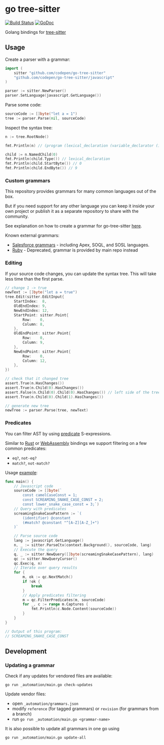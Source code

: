 # go tree-sitter

[![Build Status](https://github.com/codepen/go-tree-sitter/workflows/Test/badge.svg?branch=master)](https://github.com/codepen/go-tree-sitter/actions/workflows/test.yml?query=branch%3Amaster)
[![GoDoc](https://godoc.org/github.com/codepen/go-tree-sitter?status.svg)](https://godoc.org/github.com/codepen/go-tree-sitter)

Golang bindings for [tree-sitter](https://github.com/tree-sitter/tree-sitter)

## Usage

Create a parser with a grammar:

```go
import (
	sitter "github.com/codepen/go-tree-sitter"
	"github.com/codepen/go-tree-sitter/javascript"
)

parser := sitter.NewParser()
parser.SetLanguage(javascript.GetLanguage())
```

Parse some code:

```go
sourceCode := []byte("let a = 1")
tree := parser.Parse(nil, sourceCode)
```

Inspect the syntax tree:

```go
n := tree.RootNode()

fmt.Println(n) // (program (lexical_declaration (variable_declarator (identifier) (number))))

child := n.NamedChild(0)
fmt.Println(child.Type()) // lexical_declaration
fmt.Println(child.StartByte()) // 0
fmt.Println(child.EndByte()) // 9
```

### Custom grammars

This repository provides grammars for many common languages out of the box.

But if you need support for any other language you can keep it inside your own project or publish it as a separate repository to share with the community. 

See explanation on how to create a grammar for go-tree-sitter [here](https://github.com/smacker/go-tree-sitter/issues/57).

Known external grammars:

- [Salesforce grammars](https://github.com/aheber/tree-sitter-sfapex) - including Apex, SOQL, and SOSL languages.
- [Ruby](https://github.com/shagabutdinov/go-tree-sitter-ruby) - Deprecated, grammar is provided by main repo instead

### Editing

If your source code changes, you can update the syntax tree. This will take less time than the first parse.

```go
// change 1 -> true
newText := []byte("let a = true")
tree.Edit(sitter.EditInput{
    StartIndex:  8,
    OldEndIndex: 9,
    NewEndIndex: 12,
    StartPoint: sitter.Point{
        Row:    0,
        Column: 8,
    },
    OldEndPoint: sitter.Point{
        Row:    0,
        Column: 9,
    },
    NewEndPoint: sitter.Point{
        Row:    0,
        Column: 12,
    },
})

// check that it changed tree
assert.True(n.HasChanges())
assert.True(n.Child(0).HasChanges())
assert.False(n.Child(0).Child(0).HasChanges()) // left side of the tree didn't change
assert.True(n.Child(0).Child(1).HasChanges())

// generate new tree
newTree := parser.Parse(tree, newText)
```

### Predicates

You can filter AST by using [predicate](https://tree-sitter.github.io/tree-sitter/using-parsers#predicates) S-expressions.

Similar to [Rust](https://github.com/tree-sitter/tree-sitter/tree/master/lib/binding_rust) or [WebAssembly](https://github.com/tree-sitter/tree-sitter/blob/master/lib/binding_web) bindings we support filtering on a few common predicates:
- `eq?`, `not-eq?`
- `match?`, `not-match?`

Usage [example](./_examples/predicates/main.go):

```go
func main() {
	// Javascript code
	sourceCode := []byte(`
		const camelCaseConst = 1;
		const SCREAMING_SNAKE_CASE_CONST = 2;
		const lower_snake_case_const = 3;`)
	// Query with predicates
	screamingSnakeCasePattern := `(
		(identifier) @constant
		(#match? @constant "^[A-Z][A-Z_]+")
	)`

	// Parse source code
	lang := javascript.GetLanguage()
	n, _ := sitter.ParseCtx(context.Background(), sourceCode, lang)
	// Execute the query
	q, _ := sitter.NewQuery([]byte(screamingSnakeCasePattern), lang)
	qc := sitter.NewQueryCursor()
	qc.Exec(q, n)
	// Iterate over query results
	for {
		m, ok := qc.NextMatch()
		if !ok {
			break
		}
		// Apply predicates filtering
		m = qc.FilterPredicates(m, sourceCode)
		for _, c := range m.Captures {
			fmt.Println(c.Node.Content(sourceCode))
		}
	}
}

// Output of this program:
// SCREAMING_SNAKE_CASE_CONST
```

## Development

### Updating a grammar

Check if any updates for vendored files are available:

```
go run _automation/main.go check-updates
```

Update vendor files:

- open `_automation/grammars.json`
- modify `reference` (for tagged grammars) or `revision` (for grammars from a branch)
- run `go run _automation/main.go <grammar-name>`

It is also possible to update all grammars in one go using

```
go run _automation/main.go update-all
```
